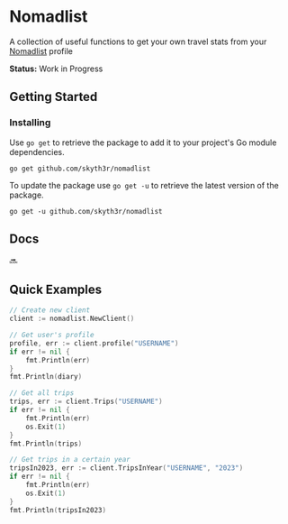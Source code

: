 # Nomadlist
A collection of useful functions to get your own travel stats from your [Nomadlist](https://nomadlist.com/) profile

**Status:** Work in Progress

## Getting Started

### Installing
Use `go get` to retrieve the package to add it to your project's Go module dependencies.

	go get github.com/skyth3r/nomadlist

To update the package use `go get -u` to retrieve the latest version of the package.

	go get -u github.com/skyth3r/nomadlist

## Docs

🔜

## Quick Examples

```Go
// Create new client
client := nomadlist.NewClient()

// Get user's profile
profile, err := client.profile("USERNAME")
if err != nil {
    fmt.Println(err)
}
fmt.Println(diary)

// Get all trips
trips, err := client.Trips("USERNAME")
if err != nil {
	fmt.Println(err)
	os.Exit(1)
}
fmt.Println(trips)

// Get trips in a certain year
tripsIn2023, err := client.TripsInYear("USERNAME", "2023")
if err != nil {
	fmt.Println(err)
	os.Exit(1)
}
fmt.Println(tripsIn2023)
```